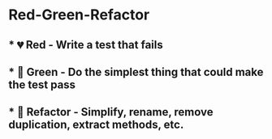 # Red-Green-Refactor
## * &#x1F494; Red - Write a test that fails
## * &#x1F49A; Green - Do the simplest thing that could make the test pass
## * &#x1F499; Refactor - Simplify, rename, remove duplication, extract methods, etc.
